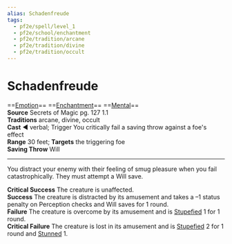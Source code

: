 ```yaml
---
alias: Schadenfreude
tags:
  - pf2e/spell/level_1
  - pf2e/school/enchantment
  - pf2e/tradition/arcane
  - pf2e/tradition/divine
  - pf2e/tradition/occult
---
```


# Schadenfreude

==[Emotion](../../../Traits/Emotion.md)== ==[Enchantment](../../../Traits/Enchantment.md)== ==[Mental](../../../Traits/Mental.md)==  
__Source__ Secrets of Magic pg. 127 1.1  
**Traditions** arcane, divine, occult  
**Cast** ◄ verbal; Trigger You critically fail a saving throw against a foe's effect  
**Range** 30 feet; **Targets** the triggering foe  
**Saving Throw** Will

---

You distract your enemy with their feeling of smug pleasure when you fail catastrophically. They must attempt a Will save.

**Critical Success** The creature is unaffected.  
**Success** The creature is distracted by its amusement and takes a –1 status penalty on Perception checks and Will saves for 1 round.  
**Failure** The creature is overcome by its amusement and is [Stupefied](../../../Conditions/Stupefied.md) 1 for 1 round.  
**Critical Failure** The creature is lost in its amusement and is [Stupefied](../../../Conditions/Stupefied.md) 2 for 1 round and [Stunned](../../../Conditions/Stunned.md) 1.
